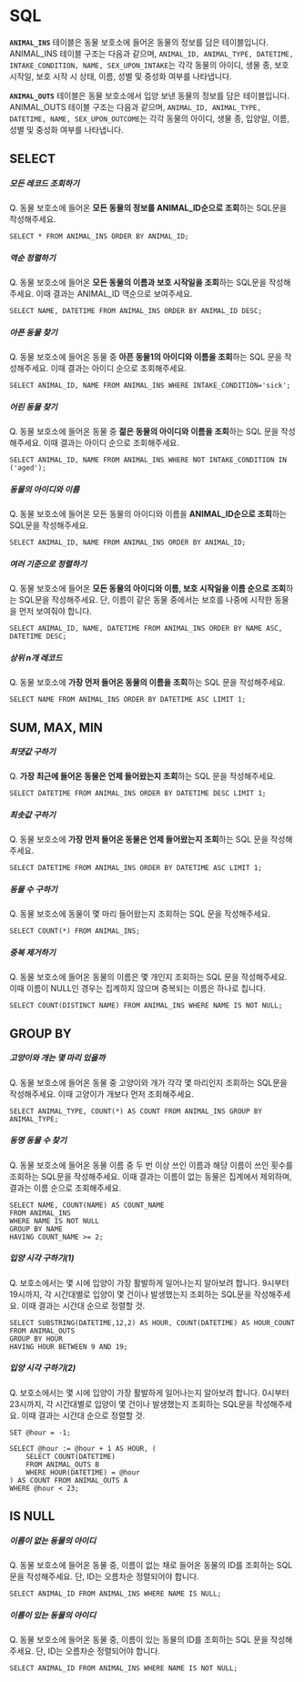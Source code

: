# SQL

**```ANIMAL_INS```** 테이블은 동물 보호소에 들어온 동물의 정보를 담은 테이블입니다. ANIMAL_INS 테이블 구조는 다음과 같으며, ```ANIMAL_ID, ANIMAL_TYPE, DATETIME, INTAKE_CONDITION, NAME, SEX_UPON_INTAKE```는 각각 동물의 아이디, 생물 종, 보호 시작일, 보호 시작 시 상태, 이름, 성별 및 중성화 여부를 나타냅니다.

**```ANIMAL_OUTS```** 테이블은 동물 보호소에서 입양 보낸 동물의 정보를 담은 테이블입니다. ANIMAL_OUTS 테이블 구조는 다음과 같으며, ```ANIMAL_ID, ANIMAL_TYPE, DATETIME, NAME, SEX_UPON_OUTCOME```는 각각 동물의 아이디, 생물 종, 입양일, 이름, 성별 및 중성화 여부를 나타냅니다.

## SELECT 

##### 모든 레코드 조회하기
Q. 동물 보호소에 들어온 **모든 동물의 정보를 ANIMAL_ID순으로 조회**하는 SQL문을 작성해주세요.
```mysql
SELECT * FROM ANIMAL_INS ORDER BY ANIMAL_ID;
```
##### 역순 정렬하기
Q. 동물 보호소에 들어온 **모든 동물의 이름과 보호 시작일을 조회**하는 SQL문을 작성해주세요. 이때 결과는 ANIMAL_ID 역순으로 보여주세요.
```mysql
SELECT NAME, DATETIME FROM ANIMAL_INS ORDER BY ANIMAL_ID DESC;
```

##### 아픈 동물 찾기
Q. 동물 보호소에 들어온 동물 중 **아픈 동물1의 아이디와 이름을 조회**하는 SQL 문을 작성해주세요. 이때 결과는 아이디 순으로 조회해주세요.
```mysql
SELECT ANIMAL_ID, NAME FROM ANIMAL_INS WHERE INTAKE_CONDITION='sick';
```

##### 어린 동물 찾기
Q. 동물 보호소에 들어온 동물 중 **젊은 동물의 아이디와 이름을 조회**하는 SQL 문을 작성해주세요. 이때 결과는 아이디 순으로 조회해주세요.
```mysql
SELECT ANIMAL_ID, NAME FROM ANIMAL_INS WHERE NOT INTAKE_CONDITION IN ('aged');
```

##### 동물의 아이디와 이름
Q. 동물 보호소에 들어온 모든 동물의 아이디와 이름을 **ANIMAL_ID순으로 조회**하는 SQL문을 작성해주세요.
```mysql
SELECT ANIMAL_ID, NAME FROM ANIMAL_INS ORDER BY ANIMAL_ID;
```

##### 여러 기준으로 정렬하기
Q. 동물 보호소에 들어온 **모든 동물의 아이디와 이름, 보호 시작일을 이름 순으로 조회**하는 SQL문을 작성해주세요. 단, 이름이 같은 동물 중에서는 보호를 나중에 시작한 동물을 먼저 보여줘야 합니다.
```mysql
SELECT ANIMAL_ID, NAME, DATETIME FROM ANIMAL_INS ORDER BY NAME ASC, DATETIME DESC;
```

##### 상위 n개 레코드
Q. 동물 보호소에 **가장 먼저 들어온 동물의 이름을 조회**하는 SQL 문을 작성해주세요.
```mysql
SELECT NAME FROM ANIMAL_INS ORDER BY DATETIME ASC LIMIT 1;
```

## SUM, MAX, MIN

##### 최댓값 구하기
Q. **가장 최근에 들어온 동물은 언제 들어왔는지 조회**하는 SQL 문을 작성해주세요.
```mysql
SELECT DATETIME FROM ANIMAL_INS ORDER BY DATETIME DESC LIMIT 1;
```

##### 최솟값 구하기
Q. 동물 보호소에 **가장 먼저 들어온 동물은 언제 들어왔는지 조회**하는 SQL 문을 작성해주세요.
```mysql
SELECT DATETIME FROM ANIMAL_INS ORDER BY DATETIME ASC LIMIT 1;
```

##### 동물 수 구하기
Q. 동물 보호소에 동물이 몇 마리 들어왔는지 조회하는 SQL 문을 작성해주세요.
```mysql
SELECT COUNT(*) FROM ANIMAL_INS;
```

##### 중복 제거하기
Q. 동물 보호소에 들어온 동물의 이름은 몇 개인지 조회하는 SQL 문을 작성해주세요. 이때 이름이 NULL인 경우는 집계하지 않으며 중복되는 이름은 하나로 칩니다.
```mysql
SELECT COUNT(DISTINCT NAME) FROM ANIMAL_INS WHERE NAME IS NOT NULL;
```
## GROUP BY

##### 고양이와 개는 몇 마리 있을까
Q. 동물 보호소에 들어온 동물 중 고양이와 개가 각각 몇 마리인지 조회하는 SQL문을 작성해주세요. 이때 고양이가 개보다 먼저 조회해주세요.
```mysql
SELECT ANIMAL_TYPE, COUNT(*) AS COUNT FROM ANIMAL_INS GROUP BY ANIMAL_TYPE;
```

##### 동명 동물 수 찾기
Q. 동물 보호소에 들어온 동물 이름 중 두 번 이상 쓰인 이름과 해당 이름이 쓰인 횟수를 조회하는 SQL문을 작성해주세요. 이때 결과는 이름이 없는 동물은 집계에서 제외하며, 결과는 이름 순으로 조회해주세요.
```mysql
SELECT NAME, COUNT(NAME) AS COUNT_NAME 
FROM ANIMAL_INS 
WHERE NAME IS NOT NULL 
GROUP BY NAME 
HAVING COUNT_NAME >= 2;
```

##### 입양 시각 구하기(1)
Q. 보호소에서는 몇 시에 입양이 가장 활발하게 일어나는지 알아보려 합니다. 9시부터 19시까지, 각 시간대별로 입양이 몇 건이나 발생했는지 조회하는 SQL문을 작성해주세요. 이때 결과는 시간대 순으로 정렬할 것.
```mysql
SELECT SUBSTRING(DATETIME,12,2) AS HOUR, COUNT(DATETIME) AS HOUR_COUNT 
FROM ANIMAL_OUTS 
GROUP BY HOUR 
HAVING HOUR BETWEEN 9 AND 19;
```

##### 입양 시각 구하기(2)
Q. 보호소에서는 몇 시에 입양이 가장 활발하게 일어나는지 알아보려 합니다. 0시부터 23시까지, 각 시간대별로 입양이 몇 건이나 발생했는지 조회하는 SQL문을 작성해주세요. 이때 결과는 시간대 순으로 정렬할 것.
```mysql
SET @hour = -1;

SELECT @hour := @hour + 1 AS HOUR, (
    SELECT COUNT(DATETIME) 
    FROM ANIMAL_OUTS B
    WHERE HOUR(DATETIME) = @hour 
) AS COUNT FROM ANIMAL_OUTS A
WHERE @hour < 23;
```

## IS NULL 

##### 이름이 없는 동물의 아이디
Q. 동물 보호소에 들어온 동물 중, 이름이 없는 채로 들어온 동물의 ID를 조회하는 SQL 문을 작성해주세요. 단, ID는 오름차순 정렬되어야 합니다.
```mysql
SELECT ANIMAL_ID FROM ANIMAL_INS WHERE NAME IS NULL;
```

##### 이름이 있는 동물의 아이디
Q. 동물 보호소에 들어온 동물 중, 이름이 있는 동물의 ID를 조회하는 SQL 문을 작성해주세요. 단, ID는 오름차순 정렬되어야 합니다.
```mysql
SELECT ANIMAL_ID FROM ANIMAL_INS WHERE NAME IS NOT NULL;
```
